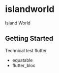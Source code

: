 # islandworld

Island World

## Getting Started

Technical test flutter 

 - equatable
 - flutter_bloc

